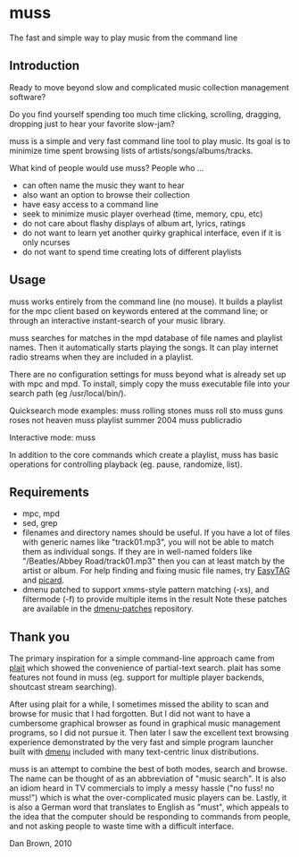 muss
====

The fast and simple way to play music from the command line

Introduction
------------

Ready to move beyond slow and complicated music collection
management software?

Do you find yourself spending too much time clicking, scrolling,
dragging, dropping just to hear your favorite slow-jam?

muss is a simple and very fast command line tool to play music.
Its goal is to minimize time spent browsing lists of
artists/songs/albums/tracks.

What kind of people would use muss? People who ...

* can often name the music they want to hear
* also want an option to browse their collection
* have easy access to a command line
* seek to minimize music player overhead (time, memory, cpu, etc)
* do not care about flashy displays of album art, lyrics, ratings
* do not want to learn yet another quirky graphical interface, even
  if it is only ncurses
* do not want to spend time creating lots of different playlists

Usage
-----
muss works entirely from the command line (no mouse). It builds a 
playlist for the mpc client based on keywords entered at the command 
line; or through an interactive instant-search of your music library.

muss searches for matches in the mpd database of file names and 
playlist names. Then it automatically starts playing the songs. It
can play internet radio streams when they are included in a playlist.

There are no configuration settings for muss beyond what is already 
set up with mpc and mpd. To install, simply copy the muss executable 
file into your search path (eg /usr/local/bin/).

Quicksearch mode examples:
    muss rolling stones
    muss roll sto
    muss guns roses not heaven
    muss playlist summer 2004
    muss publicradio

Interactive mode:
    muss

In addition to the core commands which create a playlist, muss has
basic operations for controlling playback (eg. pause, randomize, list).

Requirements
------------
* mpc, mpd
* sed, grep
* filenames and directory names should be useful.
  If you have a lot of files with generic names like "track01.mp3", you
  will not be able to match them as individual songs. If they are in
  well-named folders like "/Beatles/Abbey Road/track01.mp3" then you can
  at least match by the artist or album. For help finding and
  fixing music file names, try [EasyTAG](http://easytag.sourceforge.net/)
  and [picard](http://musicbrainz.org/doc/PicardTagger).
* dmenu patched to support xmms-style pattern matching (-xs),
  and filtermode (-f) to provide multiple items in the result
  Note these patches are available in the
  [dmenu-patches](http://github.com/dbro/dmenu-patches) repository.

Thank you
---------
The primary inspiration for a simple command-line approach came from
[plait](http://stephenjungels.com/jungels.net/projects/plait/) which
showed the convenience of partial-text search. plait has some
features not found in muss (eg. support for multiple player backends, 
shoutcast stream searching).

After using plait for a while, I sometimes missed the ability to
scan and browse for music that I had forgotten. But I did not want to
have a cumbersome graphical browser as found in graphical music management
programs, so I did not pursue it. Then later I saw the excellent 
text browsing experience demonstrated by the very fast and simple program
launcher built with [dmenu](http://tools.suckless.org/dmenu/) included
with many text-centric linux distributions.

muss is an attempt to combine the best of both modes, search and browse.
The name can be thought of as an abbreviation of "music search". It is
also an idiom heard in TV commercials to imply a messy hassle ("no fuss!
no muss!") which is what the over-complicated music players can be. Lastly,
it is also a German word that translates to English as "must", which 
appeals to the idea that the computer should be responding to commands
from people, and not asking people to waste time with a difficult interface.

Dan Brown, 2010
